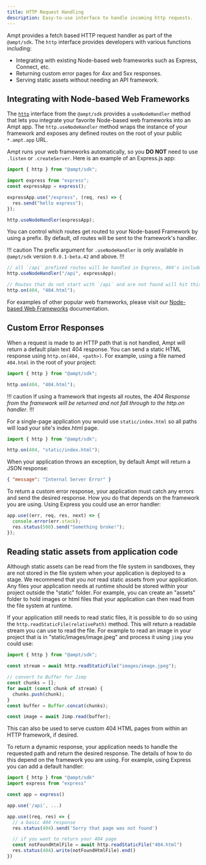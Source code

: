 ```yaml
---
title: HTTP Request Handling
description: Easy-to-use interface to handle incoming http requests.
---
```


Ampt provides a fetch based HTTP request handler as part of the `@ampt/sdk`. The `http` interface provides developers with various functions including:

- Integrating with existing Node-based web frameworks such as Express, Connect, etc.
- Returning custom error pages for 4xx and 5xx responses.
- Serving static assets without needing an API framework.

## Integrating with Node-based Web Frameworks

The [`http`](/docs/http) interface from the `@ampt/sdk` provides a `useNodeHandler` method that lets you integrate your favorite Node-based web frameworks into an Ampt app. The `http.useNodeHandler` method wraps the instance of your framework and exposes any defined routes on the root of your public `*.ampt.app` URL.

Ampt runs your web frameworks automatically, so you **DO NOT** need to use `.listen` or `.createServer`. Here is an example of an Express.js app:

```javascript title=Express.js example, copy=false
import { http } from "@ampt/sdk";

import express from "express";
const expressApp = express();

expressApp.use("/express", (req, res) => {
  res.send("hello express");
});

http.useNodeHandler(expressApp);
```

You can control which routes get routed to your Node-based Framework by using a prefix. By default, _all_ routes will be sent to the framework's handler.

!!! caution
The prefix argument for `.useNodeHandler` is only available in `@ampt/sdk` version `0.0.1-beta.42` and above.
!!!

```javascript title=Express.js example, copy=false
// all `/api` prefixed routes will be handled in Express, 404's included
http.useNodeHandler("/api", expressApp);

// Routes that do not start with `/api` and are not found will hit this
http.on(404, "404.html");
```

For examples of other popular web frameworks, please visit our [Node-based Web Frameworks](/docs/frameworks/node-based/) documentation.

## Custom Error Responses

When a request is made to an HTTP path that is not handled, Ampt will return a default plain text 404 response. You can send a static HTML response using `http.on(404, <path>)`. For example, using a file named `404.html` in the root of your project:

```javascript
import { http } from "@ampt/sdk";

http.on(404, "404.html");
```

!!! caution
If using a framework that ingests all routes, the _404 Response from the framework will be returned and not fall through to the http.on handler_.
!!!

For a single-page application you would use `static/index.html` so all paths will load your site's index.html page.

```javascript
import { http } from "@ampt/sdk";

http.on(404, "static/index.html");
```

When your application throws an exception, by default Ampt will return a JSON response:

```json header=false
{ "message": "Internal Server Error" }
```

To return a custom error response, your application must catch any errors and send the desired response. How you do that depends on the framework you are using. Using Express you could use an error handler:

```javascript
app.use((err, req, res, next) => {
  console.error(err.stack);
  res.status(500).send("Something broke!");
});
```

## Reading static assets from application code

Although static assets can be read from the file system in sandboxes, they are not stored in the file system when your application is deployed to a stage. We recommend that you _not_ read static assets from your application. Any files your application needs at runtime should be stored within your project outside the "static" folder. For example, you can create an "assets" folder to hold images or html files that your application can then read from the file system at runtime.

If your application still needs to read static files, it is possible to do so using the `http.readStaticFile(relativePath)` method. This will return a readable stream you can use to read the file. For example to read an image in your project that is in "static/images/image.jpeg" and process it using `jimp` you could use:

```javascript
import { http } from "@ampt/sdk";

const stream = await http.readStaticFile("images/image.jpeg");

// convert to Buffer for Jimp
const chunks = [];
for await (const chunk of stream) {
  chunks.push(chunk);
}
const buffer = Buffer.concat(chunks);

const image = await Jimp.read(buffer);
```

This can also be used to serve custom 404 HTML pages from within an HTTP framework, if desired.

To return a dynamic response, your application needs to handle the requested path and return the desired response. The details of how to do this depend on the framework you are using. For example, using Express you can add a default handler:

```javascript
import { http } from "@ampt/sdk"
import express from "express"

const app = express()

app.use('/api', ...)

app.use((req, res) => {
  // a basic 404 response
  res.status(404).send('Sorry that page was not found')

  // if you want to return your 404 page
  const notFoundHtmlFile = await http.readStaticFile("404.html")
  res.status(404).write(notFoundHtmlFile).end()
})
```
